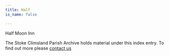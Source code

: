 ```yaml
---
title: Half
is_name: false

---
```


Half Moon Inn


The Stoke Climsland Parish Archive holds material under this index entry. To find out more please [contact us](/contact/)
